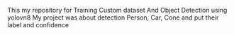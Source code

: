 This my repository for Training Custom dataset And Object Detection using yolovn8
My project was about detection Person, Car, Cone
and put their label and confidence
